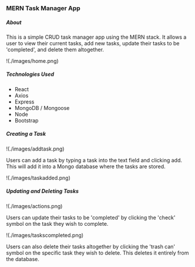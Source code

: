 ### MERN Task Manager App

##### About
This is a simple CRUD task manager app using the MERN stack. It allows a user to view their current tasks, add new tasks, update their tasks to be 'completed', and delete them altogether.

!(./images/home.png)

##### Technologies Used
- React
- Axios
- Express
- MongoDB / Mongoose
- Node
- Bootstrap

##### Creating a Task
!(./images/addtask.png)

Users can add a task by typing a task into the text field and clicking add. This will add it into a Mongo database where the tasks are stored.

!(./images/taskadded.png)

##### Updating and Deleting Tasks
!(./images/actions.png)

Users can update their tasks to be 'completed' by clicking the 'check' symbol on the task they wish to complete. 

!(./images/taskscompleted.png)

Users can also delete their tasks altogether by clicking the 'trash can' symbol on the specific task they wish to delete. This deletes it entirely from the database.

